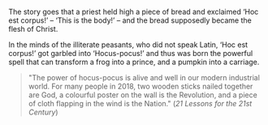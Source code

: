 The story goes that a priest held high a piece of bread and exclaimed ‘Hoc est corpus!’ – ‘This is the body!’ – and the bread supposedly became the flesh of Christ.

In the minds of the illiterate peasants, who did not speak Latin, ‘Hoc est corpus!’ got garbled into ‘Hocus-pocus!’ and thus was born the powerful spell that can transform a frog into a prince, and a pumpkin into a carriage.

> "The power of hocus-pocus is alive and well in our modern industrial world. For many people in 2018, two wooden sticks nailed together are God, a colourful poster on the wall is the Revolution, and a piece of cloth flapping in the wind is the Nation."
> (*21 Lessons for the 21st Century*)